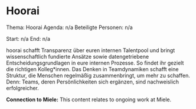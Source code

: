 # Hoorai
Thema: Hoorai
Agenda: n/a
Beteiligte Personen: n/a

Start: n/a
End: n/a

hoorai schafft Transparenz über euren internen Talentpool und bringt wissenschaftlich fundierte Ansätze sowie datengetriebene Entscheidungsgrundlagen in eure internen Prozesse. So findet ihr gezielt die richtigen Kolleg*innen. Das Denken in Teamdynamiken schafft eine Struktur, die Menschen regelmäßig zusammenbringt, um mehr zu schaffen. Denn: Teams, deren Persönlichkeiten sich ergänzen, sind nachweislich erfolgreicher.

**Connection to Miele:** This content relates to ongoing work at Miele.
